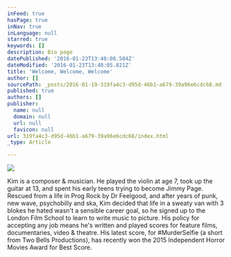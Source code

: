 ```yaml
---
inFeed: true
hasPage: true
inNav: true
inLanguage: null
starred: true
keywords: []
description: Bio page
datePublished: '2016-01-23T13:40:08.584Z'
dateModified: '2016-01-23T13:40:05.821Z'
title: 'Welcome, Welcome, Welcome'
author: []
sourcePath: _posts/2016-01-19-319fa4c3-d95d-46b1-a679-39a96e6cdc68.md
published: true
authors: []
publisher:
  name: null
  domain: null
  url: null
  favicon: null
url: 319fa4c3-d95d-46b1-a679-39a96e6cdc68/index.html
_type: Article

---
```

![](https://the-grid-user-content.s3-us-west-2.amazonaws.com/94b2b028-b303-4787-ac7c-e217fe773658.jpg)

Kim is a composer & musician. He played the violin at age 7, took up the guitar at 13, and spent his early teens trying to become Jimmy Page. Rescued from a life in Prog Rock by Dr Feelgood, and after years of punk, new wave, psychobilly and ska, Kim decided that life in a sweaty van with 3 blokes he hated wasn't a sensible career goal, so he signed up to the London Film School to learn to write music to picture.  His policy for accepting any job means he's written and played scores for feature films, documentaries, video & theatre.  His latest score, for \#MurderSelfie (a short from Two Bells Productions), has recently won the 2015 Independent Horror Movies Award for Best Score.